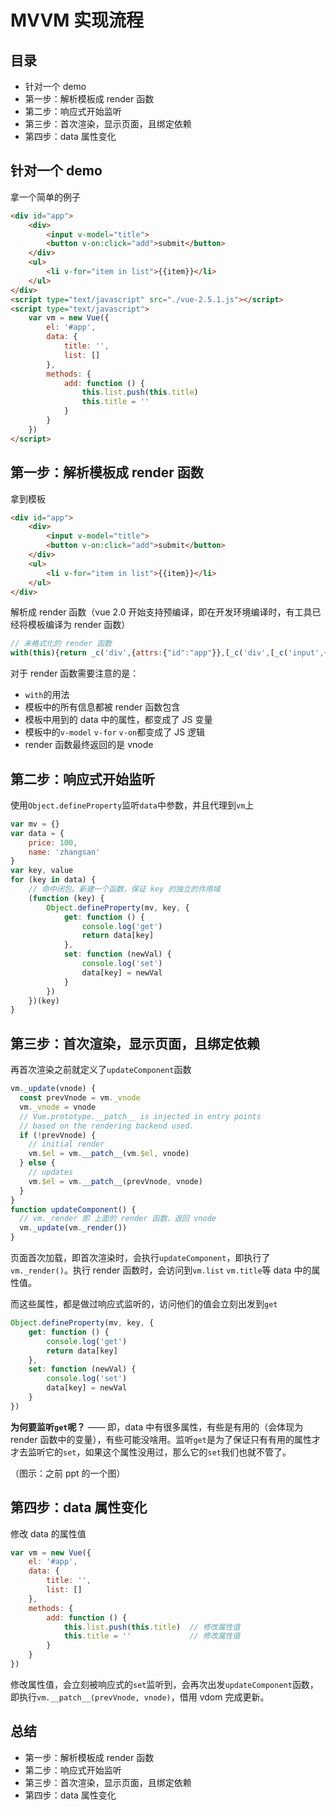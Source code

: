 # MVVM 实现流程

## 目录

- 针对一个 demo
- 第一步：解析模板成 render 函数
- 第二步：响应式开始监听
- 第三步：首次渲染，显示页面，且绑定依赖
- 第四步：data 属性变化

## 针对一个 demo

拿一个简单的例子

```html
<div id="app">
    <div>
        <input v-model="title">
        <button v-on:click="add">submit</button>
    </div>
    <ul>
        <li v-for="item in list">{{item}}</li>
    </ul>
</div>
<script type="text/javascript" src="./vue-2.5.1.js"></script>
<script type="text/javascript">
    var vm = new Vue({
        el: '#app',
        data: {
            title: '',
            list: []
        },
        methods: {
            add: function () {
                this.list.push(this.title)
                this.title = ''
            }
        }
    })
</script>
```

## 第一步：解析模板成 render 函数

拿到模板

```html
<div id="app">
    <div>
        <input v-model="title">
        <button v-on:click="add">submit</button>
    </div>
    <ul>
        <li v-for="item in list">{{item}}</li>
    </ul>
</div>
```

解析成 render 函数（vue 2.0 开始支持预编译，即在开发环境编译时，有工具已经将模板编译为 render 函数）

```js
// 未格式化的 render 函数
with(this){return _c('div',{attrs:{"id":"app"}},[_c('div',[_c('input',{directives:[{name:"model",rawName:"v-model",value:(title),expression:"title"}],domProps:{"value":(title)},on:{"input":function($event){if($event.target.composing)return;title=$event.target.value}}}),_v(" "),_c('button',{on:{"click":add}},[_v("submit")])]),_v(" "),_c('ul',_l((list),function(item){return _c('li',[_v(_s(item))])}))])}
```

对于 render 函数需要注意的是：

- `with`的用法
- 模板中的所有信息都被 render 函数包含
- 模板中用到的 data 中的属性，都变成了 JS 变量
- 模板中的`v-model` `v-for` `v-on`都变成了 JS 逻辑
- render 函数最终返回的是 vnode

## 第二步：响应式开始监听

使用`Object.defineProperty`监听`data`中参数，并且代理到`vm`上

```js
var mv = {}
var data = {
    price: 100,
    name: 'zhangsan'
}
var key, value
for (key in data) {
    // 命中闭包。新建一个函数，保证 key 的独立的作用域
    (function (key) {
        Object.defineProperty(mv, key, {
            get: function () {
                console.log('get')
                return data[key]  
            },
            set: function (newVal) {
                console.log('set')
                data[key] = newVal
            }
        })
    })(key)
}
```

## 第三步：首次渲染，显示页面，且绑定依赖

再首次渲染之前就定义了`updateComponent`函数

```js
vm._update(vnode) {
  const prevVnode = vm._vnode
  vm._vnode = vnode
  // Vue.prototype.__patch__ is injected in entry points
  // based on the rendering backend used.
  if (!prevVnode) {
    // initial render
    vm.$el = vm.__patch__(vm.$el, vnode)
  } else {
    // updates
    vm.$el = vm.__patch__(prevVnode, vnode)
  }
}
function updateComponent() {
  // vm._render 即 上面的 render 函数，返回 vnode
  vm._update(vm._render())
}
```

页面首次加载，即首次渲染时，会执行`updateComponent`，即执行了`vm._render()`。执行 render 函数时，会访问到`vm.list` `vm.title`等 data 中的属性值。

而这些属性，都是做过响应式监听的，访问他们的值会立刻出发到`get`

```js
Object.defineProperty(mv, key, {
    get: function () {
        console.log('get')
        return data[key]  
    },
    set: function (newVal) {
        console.log('set')
        data[key] = newVal
    }
})
```

**为何要监听`get`呢？** —— 即，data 中有很多属性，有些是有用的（会体现为 render 函数中的变量），有些可能没啥用。监听`get`是为了保证只有有用的属性才才去监听它的`set`，如果这个属性没用过，那么它的`set`我们也就不管了。

（图示：之前 ppt 的一个图）

## 第四步：data 属性变化

修改 data 的属性值

```js
var vm = new Vue({
    el: '#app',
    data: {
        title: '',
        list: []
    },
    methods: {
        add: function () {
            this.list.push(this.title)  // 修改属性值
            this.title = ''             // 修改属性值
        }
    }
})
```

修改属性值，会立刻被响应式的`set`监听到，会再次出发`updateComponent`函数，即执行`vm.__patch__(prevVnode, vnode)`，借用 vdom 完成更新。

## 总结

- 第一步：解析模板成 render 函数
- 第二步：响应式开始监听
- 第三步：首次渲染，显示页面，且绑定依赖
- 第四步：data 属性变化
